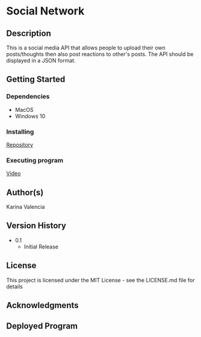 # Social Network

## Description

This is a social media API that allows people to upload their own posts/thoughts then also post reactions to other's posts. The API should be displayed in a JSON format.

## Getting Started

### Dependencies

* MacOS
* Windows 10

### Installing

[Repository](https://github.com/Valencia01/social-network)

### Executing program

[Video]()

## Author(s)

Karina Valencia

## Version History

* 0.1
    * Initial Release

## License

This project is licensed under the MIT License - see the LICENSE.md file for details

## Acknowledgments



## Deployed Program

![]()